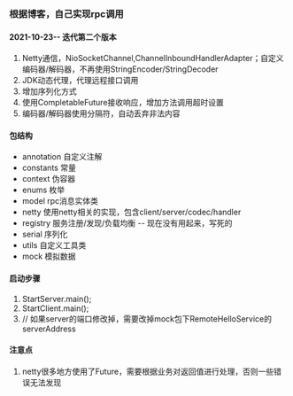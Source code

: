 ### 根据博客，自己实现rpc调用

#### 2021-10-23-- 迭代第二个版本
1. Netty通信，NioSocketChannel,ChannelInboundHandlerAdapter；自定义编码器/解码器，不再使用StringEncoder/StringDecoder
2. JDK动态代理，代理远程接口调用
3. 增加序列化方式
4. 使用CompletableFuture接收响应，增加方法调用超时设置
5. 编码器/解码器使用分隔符，自动丢弃非法内容
#### 包结构
- annotation 自定义注解
- constants 常量
- context 伪容器
- enums 枚举
- model rpc消息实体类
- netty 使用netty相关的实现，包含client/server/codec/handler
- registry 服务注册/发现/负载均衡  -- 现在没有用起来，写死的
- serial 序列化
- utils 自定义工具类
- mock 模拟数据

#### 启动步骤
1. StartServer.main();
2. StartClient.main();
3. // 如果server的端口修改掉，需要改掉mock包下RemoteHelloService的serverAddress

#### 注意点
1. netty很多地方使用了Future，需要根据业务对返回值进行处理，否则一些错误无法发现
